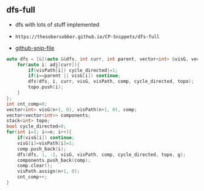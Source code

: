
## dfs-full

- dfs with lots of stuff implemented
- ```
  https://thesobersobber.github.io/CP-Snippets/dfs-full
  ```
- [github-snip-file](https://github.com/theSoberSobber/CP-Snippets/blob/main/snippets.json#L890)

```cpp
auto dfs = [&](auto &&dfs, int curr, int parent, vector<int> &visG, vector<int> &visPath ,vector<int> &comp, bool &cycle_directed, stack<int> topo, vector<int> &adj) -> void {
    for(auto i: adj[curr]){
        if(visPath[i]) cycle_directed|=1;
        if(i==parent || visG[i]) continue;
        dfs(dfs, i, curr, visG, visPath, comp, cycle_directed, topo);
        topo.push(i);
    }
};
int cnt_comp=0;
vector<int> visG(n+1, 0), visPath(n+1, 0), comp;
vector<vector<int>> components;
stack<int> topo;
bool cycle_directed=0;
for(int i=1; i<=n; i++){
    if(visG[i]) continue;
    visG[i]=visPath[i]=1;
    comp.push_back(i);
    dfs(dfs, 1, -1, visG, visPath, comp, cycle_directed, topo, g);
    components.push_back(comp);
    comp.clear();
    visPath.assign(n+1, 0);
    cnt_comp++;
}

```
